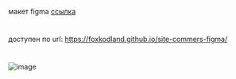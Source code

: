макет figma <a href="https://www.figma.com/file/YMo9o6qSuwYXLpiFpOhDJj/%D0%A1%D0%B0%D0%B9%D1%82-%D0%9A%D0%BE%D0%BC%D0%BC%D0%B5%D1%80%D1%87%D0%B5%D1%81%D0%BA%D0%B8%D0%B9?node-id=3-454">ссылка</a>
# 
доступен по url: https://foxkodland.github.io/site-commers-figma/
#
![image](https://user-images.githubusercontent.com/102648390/232907355-f53d87e5-0ba7-4001-8b51-235821043502.png)
